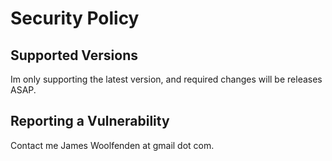 # Security Policy

## Supported Versions

Im only supporting the latest version, and required changes will be releases ASAP.


## Reporting a Vulnerability

Contact me James Woolfenden at gmail dot com.
